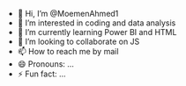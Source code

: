 - 👋 Hi, I’m @MoemenAhmed1
- 👀 I’m interested in coding and data analysis
- 🌱 I’m currently learning Power BI and HTML
- 💞️ I’m looking to collaborate on JS
- 📫 How to reach me by mail
- 😄 Pronouns: ...
- ⚡ Fun fact: ...

<!---
MoemenAhmed1/MoemenAhmed1 is a ✨ special ✨ repository because its `README.md` (this file) appears on your GitHub profile.
You can click the Preview link to take a look at your changes.
--->
